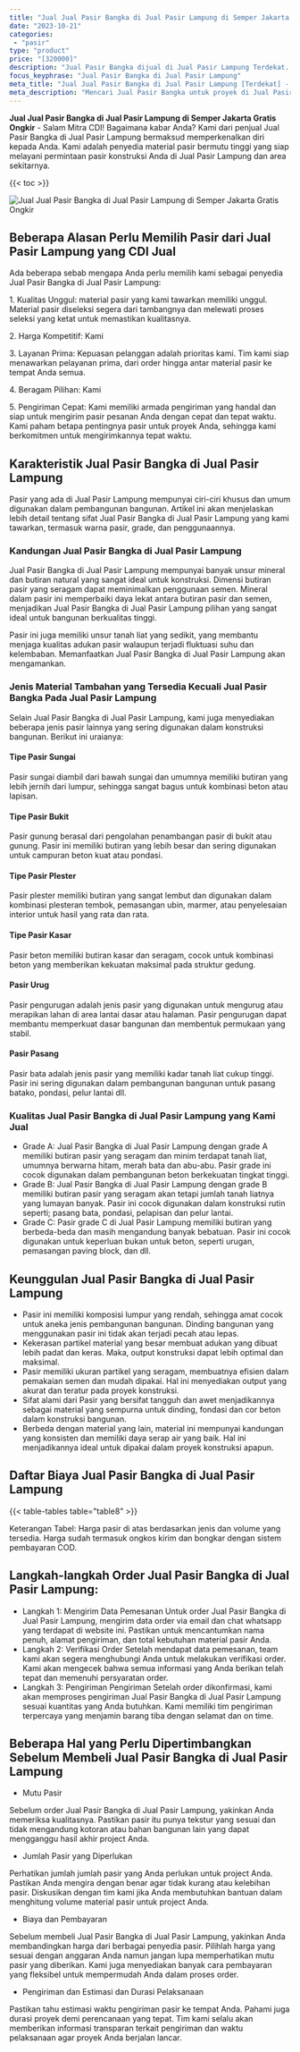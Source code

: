 ```yaml
---
title: "Jual Jual Pasir Bangka di Jual Pasir Lampung di Semper Jakarta Gratis Ongkir"
date: "2023-10-21"
categories:
 - "pasir"
type: "product"
price: "[320000]"
description: "Jual Pasir Bangka dijual di Jual Pasir Lampung Terdekat. Jual Pasir Bangka ini sering digunakan dalam proyek konstruksi sebagai bahan campuran yang terpilih dan bersih. Hubungi kami untuk informasi lebih lanjut."
focus_keyphrase: "Jual Pasir Bangka di Jual Pasir Lampung"
meta_title: "Jual Jual Pasir Bangka di Jual Pasir Lampung [Terdekat] - CDI"
meta_description: "Mencari Jual Pasir Bangka untuk proyek di Jual Pasir Lampung? Kami memiliki Jual Pasir Bangka berkualitas untuk bahan campuran. Raih penawaran terbaik sekarang."
---
```


**Jual Jual Pasir Bangka di Jual Pasir Lampung di Semper Jakarta Gratis Ongkir** - Salam Mitra CDI! Bagaimana kabar Anda? Kami dari penjual Jual Pasir Bangka di Jual Pasir Lampung bermaksud memperkenalkan diri kepada Anda. Kami adalah penyedia material pasir bermutu tinggi yang siap melayani permintaan pasir konstruksi Anda di Jual Pasir Lampung dan area sekitarnya.

{{< toc >}}

![Jual Jual Pasir Bangka di Jual Pasir Lampung di Semper Jakarta Gratis Ongkir](/images/pasir/pasir-bangunan-24.jpg)

## Beberapa Alasan Perlu Memilih Pasir dari Jual Pasir Lampung yang CDI Jual

Ada beberapa sebab mengapa Anda perlu memilih kami sebagai penyedia Jual Pasir Bangka di Jual Pasir Lampung:

1\.  Kualitas Unggul: material pasir yang kami tawarkan memiliki unggul. Material pasir diseleksi segera dari tambangnya dan melewati proses seleksi yang ketat untuk memastikan kualitasnya.

2\.  Harga Kompetitif: Kami

3\.  Layanan Prima: Kepuasan pelanggan adalah prioritas kami. Tim kami siap menawarkan pelayanan prima, dari order hingga antar material pasir ke tempat Anda semua.

4\.  Beragam Pilihan: Kami

5\.  Pengiriman Cepat: Kami memiliki armada pengiriman yang handal dan siap untuk mengirim pasir pesanan Anda dengan cepat dan tepat waktu. Kami paham betapa pentingnya pasir untuk proyek Anda, sehingga kami berkomitmen untuk mengirimkannya tepat waktu.

## Karakteristik Jual Pasir Bangka di Jual Pasir Lampung

Pasir yang ada di Jual Pasir Lampung mempunyai ciri-ciri khusus dan umum digunakan dalam pembangunan bangunan. Artikel ini akan menjelaskan lebih detail tentang sifat Jual Pasir Bangka di Jual Pasir Lampung yang kami tawarkan, termasuk warna pasir, grade, dan penggunaannya.

### Kandungan Jual Pasir Bangka di Jual Pasir Lampung

Jual Pasir Bangka di Jual Pasir Lampung mempunyai banyak unsur mineral dan butiran natural yang sangat ideal untuk konstruksi. Dimensi butiran pasir yang seragam dapat meminimalkan penggunaan semen. Mineral dalam pasir ini memperbaiki daya lekat antara butiran pasir dan semen, menjadikan Jual Pasir Bangka di Jual Pasir Lampung pilihan yang sangat ideal untuk bangunan berkualitas tinggi.

Pasir ini juga memiliki unsur tanah liat yang sedikit, yang membantu menjaga kualitas adukan pasir walaupun terjadi fluktuasi suhu dan kelembaban. Memanfaatkan Jual Pasir Bangka di Jual Pasir Lampung akan mengamankan.

### Jenis Material Tambahan yang Tersedia Kecuali Jual Pasir Bangka Pada Jual Pasir Lampung

Selain Jual Pasir Bangka di Jual Pasir Lampung, kami juga menyediakan beberapa jenis pasir lainnya yang sering digunakan dalam konstruksi bangunan. Berikut ini uraianya:

#### Tipe Pasir Sungai

Pasir sungai diambil dari bawah sungai dan umumnya memiliki butiran yang lebih jernih dari lumpur, sehingga sangat bagus untuk kombinasi beton atau lapisan.

#### Tipe Pasir Bukit

Pasir gunung berasal dari pengolahan penambangan pasir di bukit atau gunung. Pasir ini memiliki butiran yang lebih besar dan sering digunakan untuk campuran beton kuat atau pondasi.

#### Tipe Pasir Plester

Pasir plester memiliki butiran yang sangat lembut dan digunakan dalam kombinasi plesteran tembok, pemasangan ubin, marmer, atau penyelesaian interior untuk hasil yang rata dan rata.

#### Tipe Pasir Kasar

Pasir beton memiliki butiran kasar dan seragam, cocok untuk kombinasi beton yang memberikan kekuatan maksimal pada struktur gedung.

#### Pasir Urug

Pasir pengurugan adalah jenis pasir yang digunakan untuk mengurug atau merapikan lahan di area lantai dasar atau halaman. Pasir pengurugan dapat membantu memperkuat dasar bangunan dan membentuk permukaan yang stabil.

#### Pasir Pasang

Pasir bata adalah jenis pasir yang memiliki kadar tanah liat cukup tinggi. Pasir ini sering digunakan dalam pembangunan bangunan untuk pasang batako, pondasi, pelur lantai dll.

### Kualitas Jual Pasir Bangka di Jual Pasir Lampung yang Kami Jual

*   Grade A: Jual Pasir Bangka di Jual Pasir Lampung dengan grade A memiliki butiran pasir yang seragam dan minim terdapat tanah liat, umumnya berwarna hitam, merah bata dan abu-abu. Pasir grade ini cocok digunakan dalam pembangunan beton berkekuatan tingkat tinggi.
*   Grade B: Jual Pasir Bangka di Jual Pasir Lampung dengan grade B memiliki butiran pasir yang seragam akan tetapi jumlah tanah liatnya yang lumayan banyak. Pasir ini cocok digunakan dalam konstruksi rutin seperti; pasang bata, pondasi, pelapisan dan pelur lantai.
*   Grade C: Pasir grade C di Jual Pasir Lampung memiliki butiran yang berbeda-beda dan masih mengandung banyak bebatuan. Pasir ini cocok digunakan untuk keperluan bukan untuk beton, seperti urugan, pemasangan paving block, dan dll.

## Keunggulan Jual Pasir Bangka di Jual Pasir Lampung

*   Pasir ini memiliki komposisi lumpur yang rendah, sehingga amat cocok untuk aneka jenis pembangunan bangunan. Dinding bangunan yang menggunakan pasir ini tidak akan terjadi pecah atau lepas.
*   Kekerasan partikel material yang besar membuat adukan yang dibuat lebih padat dan keras. Maka, output konstruksi dapat lebih optimal dan maksimal.
*   Pasir memiliki ukuran partikel yang seragam, membuatnya efisien dalam pemakaian semen dan mudah dipakai. Hal ini menyediakan output yang akurat dan teratur pada proyek konstruksi.
*   Sifat alami dari Pasir yang bersifat tangguh dan awet menjadikannya sebagai material yang sempurna untuk dinding, fondasi dan cor beton dalam konstruksi bangunan.
*   Berbeda dengan material yang lain, material ini mempunyai kandungan yang konsisten dan memiliki daya serap air yang baik. Hal ini menjadikannya ideal untuk dipakai dalam proyek konstruksi apapun.

## Daftar Biaya Jual Pasir Bangka di Jual Pasir Lampung

{{< table-tables table="table8" >}}

Keterangan Tabel: Harga pasir di atas berdasarkan jenis dan volume yang tersedia. Harga sudah termasuk ongkos kirim dan bongkar dengan sistem pembayaran COD.

## Langkah-langkah Order Jual Pasir Bangka di Jual Pasir Lampung:

*   Langkah 1: Mengirim Data Pemesanan
Untuk order Jual Pasir Bangka di Jual Pasir Lampung, mengirim data order via email dan chat whatsapp yang terdapat di website ini. Pastikan untuk mencantumkan nama penuh, alamat pengiriman, dan total kebutuhan material pasir Anda.
*   Langkah 2: Verifikasi Order
Setelah mendapat data pemesanan, team kami akan segera menghubungi Anda untuk melakukan verifikasi order. Kami akan mengecek bahwa semua informasi yang Anda berikan telah tepat dan memenuhi persyaratan order.
*   Langkah 3: Pengiriman Pengiriman
Setelah order dikonfirmasi, kami akan memproses pengiriman Jual Pasir Bangka di Jual Pasir Lampung sesuai kuantitas yang Anda butuhkan. Kami memiliki tim pengiriman terpercaya yang menjamin barang tiba dengan selamat dan on time.

## Beberapa Hal yang Perlu Dipertimbangkan Sebelum Membeli Jual Pasir Bangka di Jual Pasir Lampung

*   Mutu Pasir

Sebelum order Jual Pasir Bangka di Jual Pasir Lampung, yakinkan Anda memeriksa kualitasnya. Pastikan pasir itu punya tekstur yang sesuai dan tidak mengandung kotoran atau bahan bangunan lain yang dapat mengganggu hasil akhir project Anda.
*   Jumlah Pasir yang Diperlukan

Perhatikan jumlah jumlah pasir yang Anda perlukan untuk project Anda. Pastikan Anda mengira dengan benar agar tidak kurang atau kelebihan pasir. Diskusikan dengan tim kami jika Anda membutuhkan bantuan dalam menghitung volume material pasir untuk project Anda.
*   Biaya dan Pembayaran

Sebelum membeli Jual Pasir Bangka di Jual Pasir Lampung, yakinkan Anda membandingkan harga dari berbagai penyedia pasir. Pilihlah harga yang sesuai dengan anggaran Anda namun jangan lupa memperhatikan mutu pasir yang diberikan. Kami juga menyediakan banyak cara pembayaran yang fleksibel untuk mempermudah Anda dalam proses order.
*   Pengiriman dan Estimasi dan Durasi Pelaksanaan

Pastikan tahu estimasi waktu pengiriman pasir ke tempat Anda. Pahami juga durasi proyek demi perencanaan yang tepat. Tim kami selalu akan memberikan informasi transparan terkait pengiriman dan waktu pelaksanaan agar proyek Anda berjalan lancar.